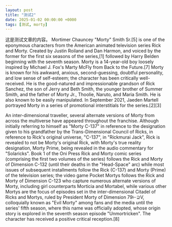 ```yaml
---
layout: post
title: "测试2"
date: 2025-01-02 00:00:00 +0000
tags: [测试, morty]
---
```

这是测试文章的内容。
Mortimer Chauncey "Morty" Smith Sr.[5] is one of the eponymous characters from the American animated television series<!--more--> Rick and Morty. Created by Justin Roiland and Dan Harmon, and voiced by the former for the first six seasons of the series,[1] followed by Harry Belden beginning with the seventh season. Morty is a 14-year-old boy loosely inspired by Michael J. Fox's Marty McFly from Back to the Future.[7] Morty is known for his awkward, anxious, second-guessing, doubtful personality, and low sense of self-esteem; the character has been critically well-received. He is the good-natured and impressionable grandson of Rick Sanchez, the son of Jerry and Beth Smith, the younger brother of Summer Smith, and the father of Morty Jr., Thoolie, Naruto, and Maria Smith. He is also known to be easily manipulated. In September 2021, Jaeden Martell portrayed Morty in a series of promotional interstitials for the series.[2][3]

An inter-dimensional traveller, several alternate versions of Morty from across the multiverse have appeared throughout the franchise. Although initially referring to himself as "Morty C-137" in reference to the designation given to his grandfather by the Trans-Dimensional Council of Ricks, in reference to Rick's original universe, "C-137", in "Rickmurai Jack", Rick is revealed to not be Morty's original Rick, with Morty's true reality designation, Morty Prime, being revealed in the audio commentary for "Solaricks". Book 1 of the Oni Press Rick and Morty comic series (comprising the first two volumes of the series) follows the Rick and Morty of Dimension C-132 (until their deaths in the "Head-Space" arc) while most issues of subsequent installments follow the Rick (C-137) and Morty (Prime) of the television series; the video game Pocket Mortys follows the Rick and Morty of Dimension C-123 who capture numerous alternate versions of Morty, including girl counterparts Morticia and Mortabel, while various other Mortys are the focus of episodes set in the inter-dimensional Citadel of Ricks and Mortys, ruled by President Morty of Dimension 79⊢⊇V, colloquially known as "Evil Morty" among fans and the media until the series' fifth season, where this name was officially adopted, whose origin story is explored in the seventh season episode "Unmortricken". The character has received a positive critical reception.[8]
